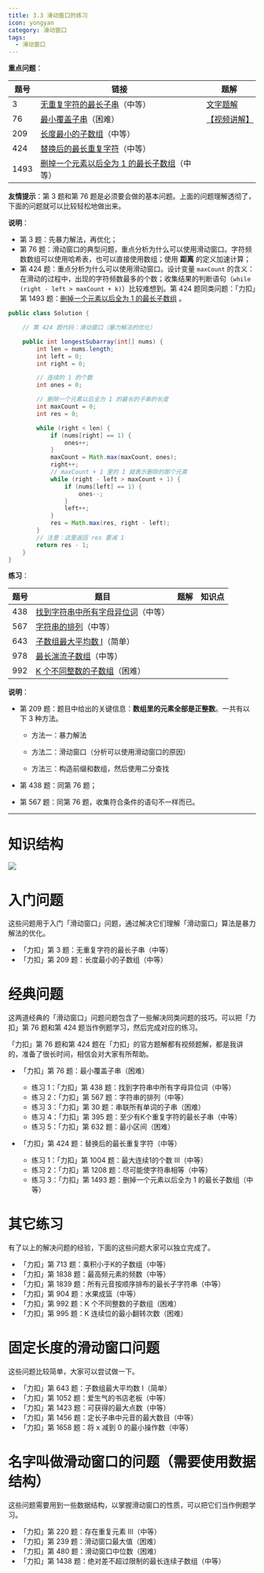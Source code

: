 ```yaml
---
title: 3.3 滑动窗口的练习
icon: yongyan
category: 滑动窗口
tags:
  - 滑动窗口
---
```



**重点问题**：

| 题号 | 链接                                                         | 题解                                                         |
| ---- | ------------------------------------------------------------ | ------------------------------------------------------------ |
| 3    | [无重复字符的最长子串](https://leetcode-cn.com/problems/longest-substring-without-repeating-characters)（中等） | [文字题解](https://leetcode-cn.com/problems/longest-substring-without-repeating-characters/solution/ge-ban-fa-hua-dong-chuang-kou-dong-tai-gui-hua-pyt/) |
| 76   | [最小覆盖子串](https://leetcode-cn.com/problems/minimum-window-substring)（困难） | [【视频讲解】]()                                             |
| 209  | [长度最小的子数组](https://leetcode-cn.com/problems/minimum-size-subarray-sum)（中等） |                                                              |
| 424  | [替换后的最长重复字符](https://leetcode-cn.com/problems/longest-repeating-character-replacement/)（中等） |                                                              |
| 1493 | [ 删掉一个元素以后全为 1 的最长子数组](https://leetcode-cn.com/problems/longest-subarray-of-1s-after-deleting-one-element/)（中等） |                                                              |

**友情提示**：第 3 题和第 76 题是必须要会做的基本问题。上面的问题理解透彻了，下面的问题就可以比较轻松地做出来。

**说明**：

+ 第 3 题：先暴力解法，再优化；
+ 第 76 题：滑动窗口的典型问题，重点分析为什么可以使用滑动窗口。字符频数数组可以使用哈希表，也可以直接使用数组；使用 **距离** 的定义加速计算；
+ 第 424 题：重点分析为什么可以使用滑动窗口。设计变量 `maxCount`  的含义：在滑动的过程中，出现的字符频数最多的个数；收集结果的判断语句（`while (right - left > maxCount + k)`）比较难想到。第 424 题同类问题：「力扣」第 1493 题：[删掉一个元素以后全为 1 的最长子数组](https://leetcode-cn.com/problems/longest-subarray-of-1s-after-deleting-one-element/) 。

```Java []
public class Solution {

    // 第 424 题代码：滑动窗口（暴力解法的优化）

    public int longestSubarray(int[] nums) {
        int len = nums.length;
        int left = 0;
        int right = 0;

        // 连续的 1 的个数
        int ones = 0;

        // 删除一个元素以后全为 1 的最长的子串的长度
        int maxCount = 0;
        int res = 0;

        while (right < len) {
            if (nums[right] == 1) {
                ones++;
            }
            maxCount = Math.max(maxCount, ones);
            right++;
            // maxCount + 1 里的 1 就表示删除的那个元素
            while (right - left > maxCount + 1) {
                if (nums[left] == 1) {
                    ones--;
                }
                left++;
            }
            res = Math.max(res, right - left);
        }
        // 注意：这里返回 res 要减 1
        return res - 1;
    }
}
```

**练习**：

| 题号 | 题目                                                         | 题解 | 知识点 |
| ---- | ------------------------------------------------------------ | ---- | ------ |
| 438  | [找到字符串中所有字母异位词](https://leetcode-cn.com/problems/find-all-anagrams-in-a-string/)（中等） |      |        |
| 567  | [字符串的排列](https://leetcode-cn.com/problems/permutation-in-string)（中等） |      |        |
| 643  | [子数组最大平均数 I](https://leetcode-cn.com/problems/maximum-average-subarray-i)（简单） |      |        |
| 978  | [最长湍流子数组](https://leetcode-cn.com/problems/longest-turbulent-subarray)（中等） |      |        |
| 992  | [K 个不同整数的子数组](https://leetcode-cn.com/problems/subarrays-with-k-different-integers)（困难） |      |        |

**说明**：

+ 第 209 题：题目中给出的关键信息：**数组里的元素全部是正整数**。一共有以下 3 种方法。

  + 方法一：暴力解法

  + 方法二：滑动窗口（分析可以使用滑动窗口的原因）

  + 方法三：构造前缀和数组，然后使用二分查找

+ 第 438 题：同第 76 题；
+ 第 567 题：同第 76 题，收集符合条件的语句不一样而已。

---


# 知识结构

![](https://files.mdnice.com/user/5576/5acc6da0-7aac-42b6-8cb3-5fb1701511b5.png)

# 入门问题

这些问题用于入门「滑动窗口」问题，通过解决它们理解「滑动窗口」算法是暴力解法的优化。

+ 「力扣」第 3 题：无重复字符的最长子串（中等）
+ 「力扣」第 209 题：长度最小的子数组（中等）

# 经典问题

这两道经典的「滑动窗口」问题问题包含了一些解决同类问题的技巧。可以把「力扣」第 76 题和第 424 题当作例题学习，然后完成对应的练习。

「力扣」第 76 题和第 424 题在「力扣」的官方题解都有视频题解，都是我讲的，准备了很长时间，相信会对大家有所帮助。

+ 「力扣」第 76 题：最小覆盖子串（困难）
  + 练习 1：「力扣」第 438 题：找到字符串中所有字母异位词（中等）
  + 练习 2：「力扣」第 567 题：字符串的排列（中等）
  + 练习 3：「力扣」第 30 题：串联所有单词的子串（困难）
  + 练习 4：「力扣」第 395 题：至少有K个重复字符的最长子串（中等）
  + 练习 5：「力扣」第 632 题：最小区间（困难）

+ 「力扣」第 424 题：替换后的最长重复字符（中等）

  + 练习 1：「力扣」第 1004 题：最大连续1的个数 III（中等）
  + 练习 2：「力扣」第 1208 题：尽可能使字符串相等（中等）
  + 练习 3：「力扣」第 1493 题：删掉一个元素以后全为 1 的最长子数组（中等）


# 其它练习

有了以上的解决问题的经验，下面的这些问题大家可以独立完成了。

+ 「力扣」第 713 题：乘积小于K的子数组（中等）
+ 「力扣」第 1838 题：最高频元素的频数（中等）
+ 「力扣」第 1839 题：所有元音按顺序排布的最长子字符串（中等）
+ 「力扣」第 904 题：水果成篮（中等）
+ 「力扣」第 992 题：K 个不同整数的子数组（困难）
+ 「力扣」第 995 题：K 连续位的最小翻转次数（困难）

# 固定长度的滑动窗口问题

这些问题比较简单，大家可以尝试做一下。

+ 「力扣」第 643 题：子数组最大平均数 I（简单）
+ 「力扣」第 1052 题：爱生气的书店老板（中等）
+ 「力扣」第 1423 题：可获得的最大点数（中等）
+ 「力扣」第 1456 题：定长子串中元音的最大数目（中等）
+ 「力扣」第 1658 题：将 x 减到 0 的最小操作数（中等）

# 名字叫做滑动窗口的问题（需要使用数据结构）

这些问题需要用到一些数据结构，以掌握滑动窗口的性质，可以把它们当作例题学习。

+ 「力扣」第 220 题：存在重复元素 III（中等）
+ 「力扣」第 239 题：滑动窗口最大值（困难）
+ 「力扣」第 480 题：滑动窗口中位数（困难）
+ 「力扣」第 1438 题：绝对差不超过限制的最长连续子数组（中等）
